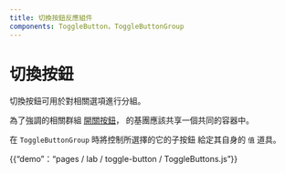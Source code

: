 ```yaml
---
title: 切換按鈕反應組件
components: ToggleButton，ToggleButtonGroup
---
```

# 切換按鈕

<p class="description">切換按鈕可用於對相關選項進行分組。</p>

為了強調的相關群組 [開關按鈕](https://material.io/design/components/buttons.html#toggle-button)， 的基團應該共享一個共同的容器中。

在 `ToggleButtonGroup` 時將控制所選擇的它的子按鈕 給定其自身的 `值` 道具。

{{“demo”：“pages / lab / toggle-button / ToggleButtons.js”}}